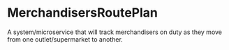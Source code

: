 # MerchandisersRoutePlan
A system/microservice that will track merchandisers on duty as they move from one outlet/supermarket to another.
